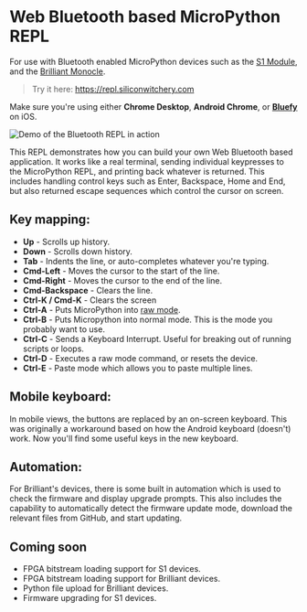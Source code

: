 # Web Bluetooth based MicroPython REPL 

For use with Bluetooth enabled MicroPython devices such as the [S1 Module](https://www.siliconwitchery.com/module), and the [Brilliant Monocle](https://www.brilliantmonocle.com).

> Try it here: https://repl.siliconwitchery.com

Make sure you're using either **Chrome Desktop**, **Android Chrome**, or [**Bluefy**](https://apps.apple.com/us/app/bluefy-web-ble-browser/id1492822055) on iOS.

![Demo of the Bluetooth REPL in action](images/demo.gif)

This REPL demonstrates how you can build your own Web Bluetooth based application. It works like a real terminal, sending individual keypresses to the MicroPython REPL, and printing back whatever is returned. This includes handling control keys such as Enter, Backspace, Home and End, but also returned escape sequences which control the cursor on screen.

## Key mapping:

- **Up** - Scrolls up history.
- **Down** - Scrolls down history.
- **Tab** - Indents the line, or auto-completes whatever you're typing.
- **Cmd-Left** - Moves the cursor to the start of the line.
- **Cmd-Right** - Moves the cursor to the end of the line.
- **Cmd-Backspace** - Clears the line.
- **Ctrl-K / Cmd-K** - Clears the screen
- **Ctrl-A** - Puts MicroPython into [raw mode](https://www.brilliantmonocle.com).
- **Ctrl-B** - Puts Micropython into normal mode. This is the mode you probably want to use.
- **Ctrl-C** - Sends a Keyboard Interrupt. Useful for breaking out of running scripts or loops.
- **Ctrl-D** - Executes a raw mode command, or resets the device.
- **Ctrl-E** - Paste mode which allows you to paste multiple lines.

## Mobile keyboard:

In mobile views, the buttons are replaced by an on-screen keyboard. This was originally a workaround based on how the Android keyboard (doesn't) work. Now you'll find some useful keys in the new keyboard.

## Automation:

For Brilliant's devices, there is some built in automation which is used to check the firmware and display upgrade prompts. This also includes the capability to automatically detect the firmware update mode, download the relevant files from GitHub, and start updating.

## Coming soon

- FPGA bitstream loading support for S1 devices.
- FPGA bitstream loading support for Brilliant devices.
- Python file upload for Brilliant devices.
- Firmware upgrading for S1 devices.